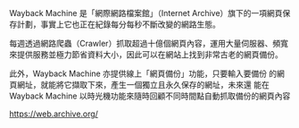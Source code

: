 Wayback Machine 是「網際網路檔案館」（Internet Archive）旗下的一項網頁保存計劃，事實上它也正在紀錄每分每秒不斷改變的網路生態。

每週透過網路爬蟲（Crawler）抓取超過十億個網頁內容，運用大量伺服器、頻寬來提供服務並極力節省資料大小，因此可以在網站上找到非常古老的網頁備份。

此外，Wayback Machine 亦提供線上「網頁備份」功能，只要輸入要備份 的網頁網址，就能將它擷取下來，產生一個獨立且永久保存的網址，未來還 能在 Wayback Machine 以時光機功能來隨時回顧不同時間點自動抓取備份的網頁內容

https://web.archive.org/
